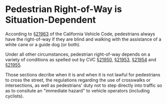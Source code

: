 # Pedestrian Right-of-Way is Situation-Dependent

According to [§21963](http://leginfo.legislature.ca.gov/faces/codes_displaySection.xhtml?lawCode=VEH&sectionNum=21963) of the California Vehicle Code, pedestrians always have the right-of-way if they are blind and walking with the assistance of a white cane or a guide dog (or both).

Under all other circumstances, pedestrian right-of-way depends on a variety of conditions as spelled out by CVC [§21950](http://leginfo.legislature.ca.gov/faces/codes_displaySection.xhtml?lawCode=VEH&sectionNum=21950.), [§21953](http://leginfo.legislature.ca.gov/faces/codes_displaySection.xhtml?lawCode=VEH&sectionNum=21953.), [§21954](http://leginfo.legislature.ca.gov/faces/codes_displaySection.xhtml?lawCode=VEH&sectionNum=21954.) and [§21955](http://leginfo.legislature.ca.gov/faces/codes_displaySection.xhtml?lawCode=VEH&sectionNum=21955.).

Those sections decribe when it is and when it is not lawful for pedestrians to cross the street, the regulations regarding the use of crosswalks or intersections, as well as pedestrians' duty not to step directly into traffic so as to consitute an "immediate hazard" to vehicle operators (including cyclists).